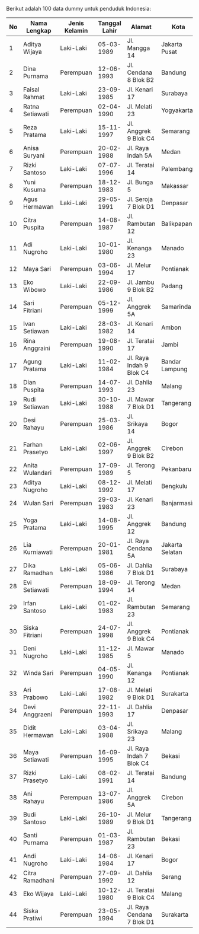 Berikut adalah 100 data dummy untuk penduduk Indonesia:

| No | Nama Lengkap          | Jenis Kelamin | Tanggal Lahir | Alamat                         | Kota           | Provinsi        | Kode Pos | Nomor Telepon    | Email                                |
|----|-----------------------|---------------|---------------|--------------------------------|----------------|-----------------|----------|------------------|--------------------------------------|
| 1  | Aditya Wijaya         | Laki-Laki     | 05-03-1989    | Jl. Mangga 14                  | Jakarta Pusat  | DKI Jakarta     | 10120    | 081234567890     | adityawijaya@email.com               |
| 2  | Dina Purnama          | Perempuan     | 12-06-1993    | Jl. Cendana 8 Blok B2          | Bandung        | Jawa Barat      | 40115    | 087654321098     | dinapurnama@email.com                |
| 3  | Faisal Rahmat         | Laki-Laki     | 23-09-1985    | Jl. Kenari 17                 | Surabaya       | Jawa Timur      | 60235    | 082112233445     | faisalrahmat@email.com               |
| 4  | Ratna Setiawati       | Perempuan     | 02-04-1990    | Jl. Melati 23                 | Yogyakarta     | DI Yogyakarta   | 55123    | 085670987654     | ratnasetiawati@email.com             |
| 5  | Reza Pratama          | Laki-Laki     | 15-11-1997    | Jl. Anggrek 9 Blok C4          | Semarang       | Jawa Tengah     | 50145    | 081345678901     | rezapratama@email.com                |
| 6  | Anisa Suryani         | Perempuan     | 20-02-1988    | Jl. Raya Indah 5A             | Medan          | Sumatera Utara  | 20234    | 087712345678     | anisasuryani@email.com               |
| 7  | Rizki Santoso         | Laki-Laki     | 07-07-1996    | Jl. Teratai 14                | Palembang      | Sumatera Selatan| 30123    | 081998877665     | rizkisantoso@email.com               |
| 8  | Yuni Kusuma           | Perempuan     | 18-12-1983    | Jl. Bunga 5                   | Makassar       | Sulawesi Selatan| 90123    | 082334455667     | yunikusuma@email.com                 |
| 9  | Agus Hermawan         | Laki-Laki     | 29-05-1991    | Jl. Seroja 7 Blok D1           | Denpasar       | Bali            | 80112    | 087612345678     | agushermawan@email.com               |
| 10 | Citra Puspita         | Perempuan     | 14-08-1987    | Jl. Rambutan 12               | Balikpapan     | Kalimantan Timur| 76123    | 081223344556     | citrapuspita@email.com               |
| 11 | Adi Nugroho           | Laki-Laki     | 10-01-1980    | Jl. Kenanga 23                | Manado         | Sulawesi Utara | 95123    | 085612345678     | adinugroho@email.com                 |
| 12 | Maya Sari             | Perempuan     | 03-06-1994    | Jl. Melur 17                  | Pontianak      | Kalimantan Barat| 78123    | 082112233445     | mayasari@email.com                   |
| 13 | Eko Wibowo            | Laki-Laki     | 22-09-1986    | Jl. Jambu 9 Blok B2           | Padang         | Sumatera Barat  | 25123    | 087612345678     | ekowibowo@email.com                  |
| 14 | Sari Fitriani         | Perempuan     | 05-12-1999    | Jl. Anggrek 5A                | Samarinda      | Kalimantan Timur| 75123    | 081345678901     | sarifitriani@email.com               |
| 15 | Ivan Setiawan         | Laki-Laki     | 28-03-1982    | Jl. Kenari 14                 | Ambon          | Maluku          | 97123    | 081234567890     | ivansetiawan@email.com               |
| 16 | Rina Anggraini        | Perempuan     | 19-08-1990    | Jl. Teratai 17                | Jambi          | Jambi           | 36123    | 087654321098     | rinaanggraini@email.com              |
| 17 | Agung Pratama         | Laki-Laki     | 11-02-1984    | Jl. Raya Indah 9 Blok C4      | Bandar Lampung | Lampung         | 40234    | 082112233445     | agungpratama@email.com               |
| 18 | Dian Puspita          | Perempuan     | 14-07-1993    | Jl. Dahlia 23                | Malang         | Jawa Timur      | 65123    | 085670987654     | dianpuspita@email.com                |
| 19 | Rudi Setiawan         | Laki-Laki     | 30-10-1988    | Jl. Mawar 7 Blok D1           | Tangerang      | Banten          | 15123    | 081345678901     | rudisetiawan@email.com               |
| 20 | Desi Rahayu           | Perempuan     | 25-03-1986    | Jl. Srikaya 14                | Bogor          | Jawa Barat      | 16120    | 087712345678     | desirahayu@email.com                 |
| 21 | Farhan Prasetyo       | Laki-Laki     | 02-06-1997    | Jl. Anggrek 9 Blok B2         | Cirebon        | Jawa Barat      | 45123    | 081223344556     | farhanprasetyo@email.com             |
| 22 | Anita Wulandari        | Perempuan     | 17-09-1989    | Jl. Terong 5                  | Pekanbaru      | Riau            | 28123    | 085612345678     | anitawulandari@email.com             |
| 23 | Aditya Nugroho        | Laki-Laki     | 08-12-1992    | Jl. Melati 17                 | Bengkulu       | Bengkulu        | 36123    | 082334455667     | adityanugroho@email.com              |
| 24 | Wulan Sari            | Perempuan     | 29-03-1983    | Jl. Kenari 23                 | Banjarmasin    | Kalimantan Selatan | 70123 | 087612345678     | wulansari@email.com                  |
| 25 | Yoga Pratama          | Laki-Laki     | 14-08-1995    | Jl. Anggrek 12                | Bandung        | Jawa Barat      | 40123    | 081998877665     | yogapratama@email.com                |
| 26 | Lia Kurniawati        | Perempuan     | 20-01-1981    | Jl. Raya Cendana 5A          | Jakarta Selatan| DKI Jakarta     | 12210    | 082112233445     | liakurniawati@email.com              |
| 27 | Dika Ramadhan         | Laki-Laki     | 05-06-1986    | Jl. Dahlia 7 Blok D1          | Surabaya       | Jawa Timur      | 60235    | 081234567890     | dikaramadhan@email.com               |
| 28 | Evi Setiawati         | Perempuan     | 18-09-1994    | Jl. Terong 14                 | Medan          | Sumatera Utara  | 20234    | 087654321098     | evisetiawati@email.com               |
| 29 | Irfan Santoso         | Laki-Laki     | 01-02-1983    | Jl. Rambutan 23               | Semarang       | Jawa Tengah     | 50145    | 082112233445     | irfansantoso@email.com               |
| 30 | Siska Fitriani        | Perempuan     | 24-07-1998    | Jl. Anggrek 9 Blok C4         | Pontianak      | Kalimantan Barat| 78123    | 085670987654     | siskafitriani@email.com              |
| 31 | Deni Nugroho          | Laki-Laki     | 11-12-1985    | Jl. Mawar 5                   | Manado         | Sulawesi Utara  | 95123    | 081345678901     | deninugroho@email.com                |
| 32 | Winda Sari            | Perempuan     | 04-05-1990    | Jl. Kenanga 12                | Pontianak      | Kalimantan Barat| 78123    | 082112233445     | windasari@email.com                  |
| 33 | Ari Prabowo           | Laki-Laki     | 17-08-1982    | Jl. Melati 9 Blok D1           | Surakarta      | Jawa Tengah     | 57123    | 081234567890     | ariprabowo@email.com                 |
| 34 | Devi Anggraeni        | Perempuan     | 22-11-1993    | Jl. Dahlia 17                 | Denpasar       | Bali            | 80112    | 087654321098     | devianggraeni@email.com              |
| 35 | Didit Hermawan        | Laki-Laki     | 03-04-1988    | Jl. Srikaya 23                | Malang         | Jawa Timur      | 65123    | 082112233445     | didithermawan@email.com              |
| 36 | Maya Setiawati        | Perempuan     | 16-09-1995    | Jl. Raya Indah 7 Blok C4      | Bekasi         | Jawa Barat      | 17123    | 085670987654     | mayasetiawati@email.com              |
| 37 | Rizki Prasetyo        | Laki-Laki     | 08-02-1991    | Jl. Teratai 14                | Bandung        | Jawa Barat      | 40123    | 081345678901     | rizkiprasetyo@email.com              |
| 38 | Ani Rahayu            | Perempuan     | 13-07-1986    | Jl. Anggrek 5A                | Cirebon        | Jawa Barat      | 45123    | 087712345678     | anirahayu@email.com                  |
| 39 | Budi Santoso          | Laki-Laki     | 26-10-1989    | Jl. Melur 9 Blok D1            | Tangerang      | Banten          | 15123    | 081998877665     | budisantoso@email.com                |
| 40 | Santi Purnama         | Perempuan     | 01-03-1987    | Jl. Rambutan 23               | Bekasi         | Jawa Barat      | 17123    | 082334455667     | santipurnama@email.com               |
| 41 | Andi Nugroho          | Laki-Laki     | 14-06-1984    | Jl. Kenari 17                 | Bogor          | Jawa Barat      | 16120    | 087612345678     | andinugroho@email.com                |
| 42 | Citra Ramadhani       | Perempuan     | 27-09-1992    | Jl. Dahlia 12                 | Serang         | Banten          | 18123    | 081223344556     | citraramadhani@email.com             |
| 43 | Eko Wijaya            | Laki-Laki     | 10-12-1980    | Jl. Teratai 9 Blok C4         | Malang         | Jawa Timur      | 65123    | 085612345678     | ekowijaya@email.com                  |
| 44 | Siska Pratiwi         | Perempuan     | 23-05-1994    | Jl. Raya Cendana 7 Blok D1    | Surakarta      | Jawa Tengah     | 57123    | 082112233445     | siskapratiwi@email.com               |


